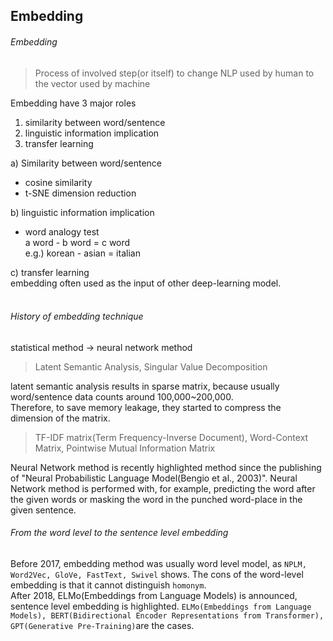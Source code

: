 ## Embedding

###### Embedding
> Process of involved step(or itself) to change NLP used by human to the vector used by machine

Embedding have 3 major roles
1. similarity between word/sentence
2. linguistic information implication
3. transfer learning

a) Similarity between word/sentence
- cosine similarity
- t-SNE dimension reduction

b) linguistic information implication
- word analogy test<br>
  a word - b word = c word<br>
  e.g.) korean - asian = italian

c) transfer learning<br>
embedding often used as the input of other deep-learning model.<br>
<br>

###### History of embedding technique
statistical method -> neural network method<br>
> Latent Semantic Analysis, Singular Value Decomposition<br>

latent semantic analysis results in sparse matrix, because usually word/sentence data counts around 100,000~200,000.<br>
Therefore, to save memory leakage, they started to compress the dimension of the matrix.<br>

>TF-IDF matrix(Term Frequency-Inverse Document), Word-Context Matrix, Pointwise Mutual Information Matrix

Neural Network method is recently highlighted method since the publishing of "Neural Probabilistic Language Model(Bengio et al., 2003)". Neural Network method is performed with, for example, predicting the word after the given words or masking the word in the punched word-place in the given sentence.

###### From the word level to the sentence level embedding
Before 2017, embedding method was usually word level model, as
`NPLM, Word2Vec, GloVe, FastText, Swivel` shows.
The cons of the word-level embedding is that it cannot distinguish `homonym`.<br>
After 2018, ELMo(Embeddings from Language Models) is announced, sentence level embedding is highlighted.
`ELMo(Embeddings from Language Models), BERT(Bidirectional Encoder Representations from Transformer), GPT(Generative Pre-Training)`are the cases. 
